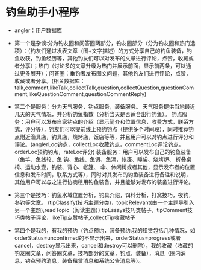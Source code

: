 # 钓鱼助手小程序
- angler：用户数据库
- 第一个是杂谈:分为钓友圈和问答圈两部分，钓友圈部分（分为钓友圈和热门选项）：（钓友们通过发表文章（图+文字描述）的方式分享自己的钓鱼装备，钓鱼收获，钓鱼经历等，其他钓友们可以对发布的文章进行评论，点赞，收藏或者分享）；热门（讨论多的文章升级为热门并展示前面，显示前两条，可以通过更多展开）；问答圈：垂钓者发布图文问题，其他钓友们进行评论，点赞，收藏或者分享。(相关数据库：talk,comment,likeTalk,collectTalk,question,collectQuestion,questionComment,likeQuestionComment,questionCommentReply)

- 第二个是服务：分为天气服务，钓点服务，装备服务。
天气服务提供当地最近几天的天气情况，并分析钓鱼指数（分析当天是否适合出行钓鱼）。
钓点服务：用户可以发布自家钓点的介绍（显示简介和位置信息，收费方式，联系方式，评分等），钓友们可以提前线上预约钓点（提供多个时间段），同时推荐钓点附近渔具店，钓具店，烧烤店，饭店等等，并且用户可以对钓点进行评分和评论。(anglerLoc钓点，collectLoc收藏钓点，commentLoc评论钓点，orderLoc预约钓点，rateLoc评分)
装备服务：用户可以发布自己的钓鱼装备（鱼竿、鱼线轮、鱼 钩、鱼线、鱼饵、鱼漂，帐篷、睡袋、烧烤炉、 折叠桌椅、运动水壶，钓装、背心、帐篷、 伞、休闲椅或者其他，显示发布者的位置信息和发布时间，联系方式等），同时对其发布的钓鱼装备进行备注和说明，其他用户可以与之进行协商租用钓鱼装备，并且能够对发布的装备进行评论。

- 第三个是技巧：钓鱼水域位置分析，钓具介绍，饵料分析，打窝技巧，夜钓，冬钓等文章。
(tipClassify(技巧主题分类)，topicRelevant(由一个主题导引入另一个主题),readTopic（阅读主题）)
tipEssays技巧类帖子，tipComment技巧类帖子评论，likeTip点赞帖子,collectTip收藏帖子



- 第四个是我的，有我的预约（钓点预约，装备预约:我的租赁包括几种情况，如orderStatus=unconfirmed的不显示出来，orderStatus=progress或者cancel，destroy显示出来，cancel和destroy可以删除），我的收藏（收藏的钓友圈文章，问答圈文章，技巧部分的文章，钓点，装备），消息（圈内消息，钓点预约消息，装备租赁消息和系统公告消息等）。




